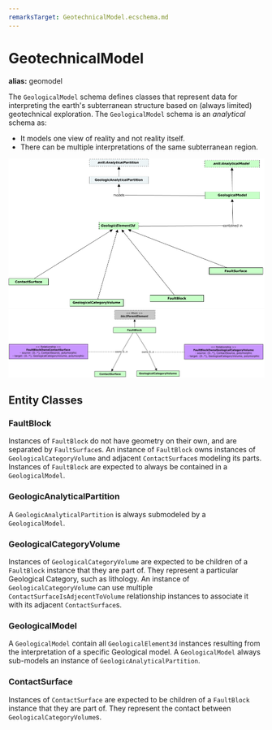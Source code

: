 ```yaml
---
remarksTarget: GeotechnicalModel.ecschema.md
---
```


# GeotechnicalModel

**alias:** geomodel

The `GeologicalModel` schema defines classes that represent data for interpreting the earth's subterranean structure based on (always limited) geotechnical exploration. The `GeologicalModel` schema is an *analytical* schema as:

- It models one view of reality and not reality itself.
- There can be multiple interpretations of the same subterranean region.

![GeologicalModel - classes](./media/geologicalmodel-classes-1.png)
![GeologicalModel - classes](./media/geologicalmodel-classes-2.png)

## Entity Classes

### FaultBlock

Instances of `FaultBlock` do not have geometry on their own, and are separated by `FaultSurface`s. An instance of `FaultBlock` owns instances of `GeologicalCategoryVolume` and adjacent `ContactSurface`s modeling its parts. Instances of `FaultBlock` are expected to always be contained in a `GeologicalModel`.

### GeologicAnalyticalPartition

A `GeologicAnalyticalPartition` is always submodeled by a `GeologicalModel`.

### GeologicalCategoryVolume

Instances of `GeologicalCategoryVolume` are expected to be children of a `FaultBlock` instance that they are part of. They represent a particular Geological Category, such as lithology. An instance of `GeologicalCategoryVolume` can use multiple `ContactSurfaceIsAdjecentToVolume` relationship instances to associate it with its adjacent `ContactSurface`s.

### GeologicalModel

A `GeologicalModel` contain all `GeologicalElement3d` instances resulting from the interpretation of a specific Geological model. A `GeologicalModel` always sub-models an instance of `GeologicAnalyticalPartition`.

### ContactSurface

Instances of `ContactSurface` are expected to be children of a `FaultBlock` instance that they are part of. They represent the contact between `GeologicalCategoryVolume`s.
